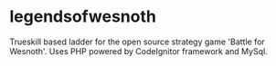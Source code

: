 legendsofwesnoth
================

Trueskill based ladder for the open source strategy game 'Battle for Wesnoth'. Uses PHP powered by CodeIgnitor framework and MySql.
